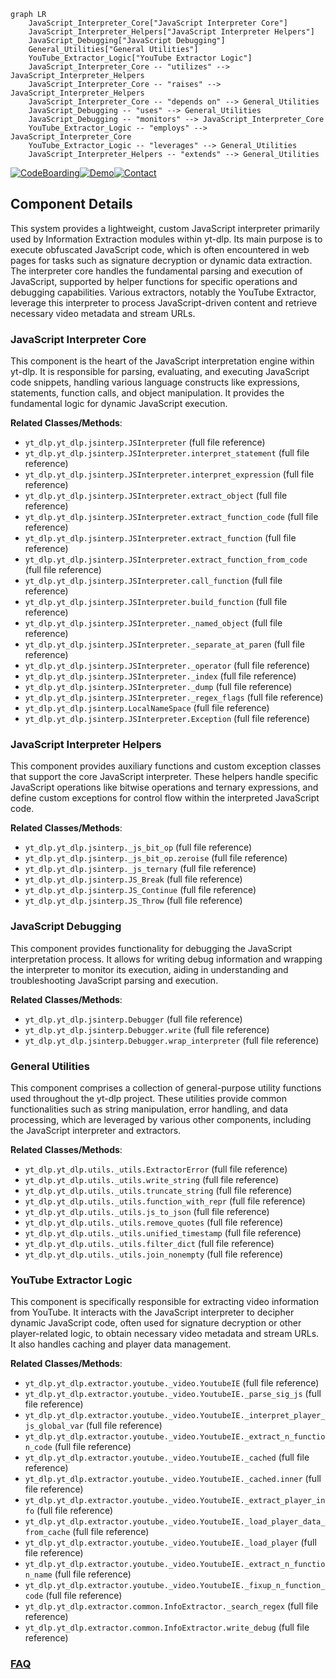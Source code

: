 ```mermaid
graph LR
    JavaScript_Interpreter_Core["JavaScript Interpreter Core"]
    JavaScript_Interpreter_Helpers["JavaScript Interpreter Helpers"]
    JavaScript_Debugging["JavaScript Debugging"]
    General_Utilities["General Utilities"]
    YouTube_Extractor_Logic["YouTube Extractor Logic"]
    JavaScript_Interpreter_Core -- "utilizes" --> JavaScript_Interpreter_Helpers
    JavaScript_Interpreter_Core -- "raises" --> JavaScript_Interpreter_Helpers
    JavaScript_Interpreter_Core -- "depends on" --> General_Utilities
    JavaScript_Debugging -- "uses" --> General_Utilities
    JavaScript_Debugging -- "monitors" --> JavaScript_Interpreter_Core
    YouTube_Extractor_Logic -- "employs" --> JavaScript_Interpreter_Core
    YouTube_Extractor_Logic -- "leverages" --> General_Utilities
    JavaScript_Interpreter_Helpers -- "extends" --> General_Utilities
```
[![CodeBoarding](https://img.shields.io/badge/Generated%20by-CodeBoarding-9cf?style=flat-square)](https://github.com/CodeBoarding/CodeBoarding)[![Demo](https://img.shields.io/badge/Try%20our-Demo-blue?style=flat-square)](https://www.codeboarding.org/demo)[![Contact](https://img.shields.io/badge/Contact%20us%20-%20contact@codeboarding.org-lightgrey?style=flat-square)](mailto:contact@codeboarding.org)

## Component Details

This system provides a lightweight, custom JavaScript interpreter primarily used by Information Extraction modules within yt-dlp. Its main purpose is to execute obfuscated JavaScript code, which is often encountered in web pages for tasks such as signature decryption or dynamic data extraction. The interpreter core handles the fundamental parsing and execution of JavaScript, supported by helper functions for specific operations and debugging capabilities. Various extractors, notably the YouTube Extractor, leverage this interpreter to process JavaScript-driven content and retrieve necessary video metadata and stream URLs.

### JavaScript Interpreter Core
This component is the heart of the JavaScript interpretation engine within yt-dlp. It is responsible for parsing, evaluating, and executing JavaScript code snippets, handling various language constructs like expressions, statements, function calls, and object manipulation. It provides the fundamental logic for dynamic JavaScript execution.


**Related Classes/Methods**:

- `yt_dlp.yt_dlp.jsinterp.JSInterpreter` (full file reference)
- `yt_dlp.yt_dlp.jsinterp.JSInterpreter.interpret_statement` (full file reference)
- `yt_dlp.yt_dlp.jsinterp.JSInterpreter.interpret_expression` (full file reference)
- `yt_dlp.yt_dlp.jsinterp.JSInterpreter.extract_object` (full file reference)
- `yt_dlp.yt_dlp.jsinterp.JSInterpreter.extract_function_code` (full file reference)
- `yt_dlp.yt_dlp.jsinterp.JSInterpreter.extract_function` (full file reference)
- `yt_dlp.yt_dlp.jsinterp.JSInterpreter.extract_function_from_code` (full file reference)
- `yt_dlp.yt_dlp.jsinterp.JSInterpreter.call_function` (full file reference)
- `yt_dlp.yt_dlp.jsinterp.JSInterpreter.build_function` (full file reference)
- `yt_dlp.yt_dlp.jsinterp.JSInterpreter._named_object` (full file reference)
- `yt_dlp.yt_dlp.jsinterp.JSInterpreter._separate_at_paren` (full file reference)
- `yt_dlp.yt_dlp.jsinterp.JSInterpreter._operator` (full file reference)
- `yt_dlp.yt_dlp.jsinterp.JSInterpreter._index` (full file reference)
- `yt_dlp.yt_dlp.jsinterp.JSInterpreter._dump` (full file reference)
- `yt_dlp.yt_dlp.jsinterp.JSInterpreter._regex_flags` (full file reference)
- `yt_dlp.yt_dlp.jsinterp.LocalNameSpace` (full file reference)
- `yt_dlp.yt_dlp.jsinterp.JSInterpreter.Exception` (full file reference)


### JavaScript Interpreter Helpers
This component provides auxiliary functions and custom exception classes that support the core JavaScript interpreter. These helpers handle specific JavaScript operations like bitwise operations and ternary expressions, and define custom exceptions for control flow within the interpreted JavaScript code.


**Related Classes/Methods**:

- `yt_dlp.yt_dlp.jsinterp._js_bit_op` (full file reference)
- `yt_dlp.yt_dlp.jsinterp._js_bit_op.zeroise` (full file reference)
- `yt_dlp.yt_dlp.jsinterp._js_ternary` (full file reference)
- `yt_dlp.yt_dlp.jsinterp.JS_Break` (full file reference)
- `yt_dlp.yt_dlp.jsinterp.JS_Continue` (full file reference)
- `yt_dlp.yt_dlp.jsinterp.JS_Throw` (full file reference)


### JavaScript Debugging
This component provides functionality for debugging the JavaScript interpretation process. It allows for writing debug information and wrapping the interpreter to monitor its execution, aiding in understanding and troubleshooting JavaScript parsing and execution.


**Related Classes/Methods**:

- `yt_dlp.yt_dlp.jsinterp.Debugger` (full file reference)
- `yt_dlp.yt_dlp.jsinterp.Debugger.write` (full file reference)
- `yt_dlp.yt_dlp.jsinterp.Debugger.wrap_interpreter` (full file reference)


### General Utilities
This component comprises a collection of general-purpose utility functions used throughout the yt-dlp project. These utilities provide common functionalities such as string manipulation, error handling, and data processing, which are leveraged by various other components, including the JavaScript interpreter and extractors.


**Related Classes/Methods**:

- `yt_dlp.yt_dlp.utils._utils.ExtractorError` (full file reference)
- `yt_dlp.yt_dlp.utils._utils.write_string` (full file reference)
- `yt_dlp.yt_dlp.utils._utils.truncate_string` (full file reference)
- `yt_dlp.yt_dlp.utils._utils.function_with_repr` (full file reference)
- `yt_dlp.yt_dlp.utils._utils.js_to_json` (full file reference)
- `yt_dlp.yt_dlp.utils._utils.remove_quotes` (full file reference)
- `yt_dlp.yt_dlp.utils._utils.unified_timestamp` (full file reference)
- `yt_dlp.yt_dlp.utils._utils.filter_dict` (full file reference)
- `yt_dlp.yt_dlp.utils._utils.join_nonempty` (full file reference)


### YouTube Extractor Logic
This component is specifically responsible for extracting video information from YouTube. It interacts with the JavaScript interpreter to decipher dynamic JavaScript code, often used for signature decryption or other player-related logic, to obtain necessary video metadata and stream URLs. It also handles caching and player data management.


**Related Classes/Methods**:

- `yt_dlp.yt_dlp.extractor.youtube._video.YoutubeIE` (full file reference)
- `yt_dlp.yt_dlp.extractor.youtube._video.YoutubeIE._parse_sig_js` (full file reference)
- `yt_dlp.yt_dlp.extractor.youtube._video.YoutubeIE._interpret_player_js_global_var` (full file reference)
- `yt_dlp.yt_dlp.extractor.youtube._video.YoutubeIE._extract_n_function_code` (full file reference)
- `yt_dlp.yt_dlp.extractor.youtube._video.YoutubeIE._cached` (full file reference)
- `yt_dlp.yt_dlp.extractor.youtube._video.YoutubeIE._cached.inner` (full file reference)
- `yt_dlp.yt_dlp.extractor.youtube._video.YoutubeIE._extract_player_info` (full file reference)
- `yt_dlp.yt_dlp.extractor.youtube._video.YoutubeIE._load_player_data_from_cache` (full file reference)
- `yt_dlp.yt_dlp.extractor.youtube._video.YoutubeIE._load_player` (full file reference)
- `yt_dlp.yt_dlp.extractor.youtube._video.YoutubeIE._extract_n_function_name` (full file reference)
- `yt_dlp.yt_dlp.extractor.youtube._video.YoutubeIE._fixup_n_function_code` (full file reference)
- `yt_dlp.yt_dlp.extractor.common.InfoExtractor._search_regex` (full file reference)
- `yt_dlp.yt_dlp.extractor.common.InfoExtractor.write_debug` (full file reference)




### [FAQ](https://github.com/CodeBoarding/GeneratedOnBoardings/tree/main?tab=readme-ov-file#faq)